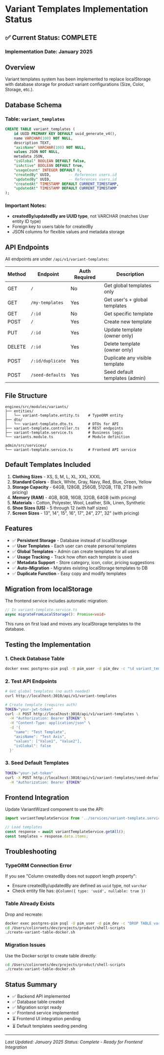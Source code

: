 # Variant Templates Implementation Status

## ✅ Current Status: COMPLETE

### Implementation Date: January 2025

## Overview
Variant templates system has been implemented to replace localStorage with database storage for product variant configurations (Size, Color, Storage, etc.).

## Database Schema

### Table: `variant_templates`
```sql
CREATE TABLE variant_templates (
    id UUID PRIMARY KEY DEFAULT uuid_generate_v4(),
    name VARCHAR(100) NOT NULL,
    description TEXT,
    "axisName" VARCHAR(100) NOT NULL,
    values JSON NOT NULL,
    metadata JSON,
    "isGlobal" BOOLEAN DEFAULT false,
    "isActive" BOOLEAN DEFAULT true,
    "usageCount" INTEGER DEFAULT 0,
    "createdBy" UUID,        -- References users.id
    "updatedBy" UUID,        -- References users.id
    "createdAt" TIMESTAMP DEFAULT CURRENT_TIMESTAMP,
    "updatedAt" TIMESTAMP DEFAULT CURRENT_TIMESTAMP
);
```

### Important Notes:
- **createdBy/updatedBy are UUID type**, not VARCHAR (matches User entity ID type)
- Foreign key to users table for createdBy
- JSON columns for flexible values and metadata storage

## API Endpoints

All endpoints are under `/api/v1/variant-templates`:

| Method | Endpoint | Auth Required | Description |
|--------|----------|--------------|-------------|
| GET | `/` | No | Get global templates only |
| GET | `/my-templates` | Yes | Get user's + global templates |
| GET | `/:id` | No | Get specific template |
| POST | `/` | Yes | Create new template |
| PUT | `/:id` | Yes | Update template (owner only) |
| DELETE | `/:id` | Yes | Delete template (owner only) |
| POST | `/:id/duplicate` | Yes | Duplicate any visible template |
| POST | `/seed-defaults` | Yes | Seed default templates (admin) |

## File Structure

```
engines/src/modules/variants/
├── entities/
│   └── variant-template.entity.ts    # TypeORM entity
├── dto/
│   └── variant-template.dto.ts       # DTOs for API
├── variant-template.controller.ts    # REST endpoints
├── variant-template.service.ts       # Business logic
└── variants.module.ts                # Module definition

admin/src/services/
└── variant-template.service.ts       # Frontend API service
```

## Default Templates Included

1. **Clothing Sizes** - XS, S, M, L, XL, XXL, XXXL
2. **Standard Colors** - Black, White, Gray, Navy, Red, Blue, Green, Yellow
3. **Storage Capacity** - 64GB, 128GB, 256GB, 512GB, 1TB, 2TB (with pricing)
4. **Memory (RAM)** - 4GB, 8GB, 16GB, 32GB, 64GB (with pricing)
5. **Materials** - Cotton, Polyester, Wool, Leather, Silk, Linen, Synthetic
6. **Shoe Sizes (US)** - 5 through 12 (with half sizes)
7. **Screen Sizes** - 13", 14", 15", 16", 17", 24", 27", 32" (with pricing)

## Features

- ✅ **Persistent Storage** - Database instead of localStorage
- ✅ **User Templates** - Each user can create personal templates
- ✅ **Global Templates** - Admin can create templates for all users
- ✅ **Usage Tracking** - Track how often each template is used
- ✅ **Metadata Support** - Store category, icon, color, pricing suggestions
- ✅ **Auto-Migration** - Migrates existing localStorage templates to DB
- ✅ **Duplicate Function** - Easy copy and modify templates

## Migration from localStorage

The frontend service includes automatic migration:
```typescript
// In variant-template.service.ts
async migrateFromLocalStorage(): Promise<void>
```
This runs on first load and moves any localStorage templates to the database.

## Testing the Implementation

### 1. Check Database Table
```bash
docker exec postgres-pim psql -U pim_user -d pim_dev -c "\d variant_templates"
```

### 2. Test API Endpoints
```bash
# Get global templates (no auth needed)
curl http://localhost:3010/api/v1/variant-templates

# Create template (requires auth)
TOKEN="your-jwt-token"
curl -X POST http://localhost:3010/api/v1/variant-templates \
  -H "Authorization: Bearer $TOKEN" \
  -H "Content-Type: application/json" \
  -d '{
    "name": "Test Template",
    "axisName": "Test Axis",
    "values": ["Value1", "Value2"],
    "isGlobal": false
  }'
```

### 3. Seed Default Templates
```bash
TOKEN="your-jwt-token"
curl -X POST http://localhost:3010/api/v1/variant-templates/seed-defaults \
  -H "Authorization: Bearer $TOKEN"
```

## Frontend Integration

Update VariantWizard component to use the API:
```typescript
import variantTemplateService from '../services/variant-template.service';

// Load templates
const response = await variantTemplateService.getAll();
const templates = response.data.items;
```

## Troubleshooting

### TypeORM Connection Error
If you see "Column createdBy does not support length property":
- Ensure createdBy/updatedBy are defined as `uuid` type, not `varchar`
- Check entity file has: `@Column({ type: 'uuid', nullable: true })`

### Table Already Exists
Drop and recreate:
```bash
docker exec postgres-pim psql -U pim_user -d pim_dev -c "DROP TABLE variant_templates CASCADE;"
cd /Users/colinroets/dev/projects/product/shell-scripts
./create-variant-table-docker.sh
```

### Migration Issues
Use the Docker script to create table directly:
```bash
cd /Users/colinroets/dev/projects/product/shell-scripts
./create-variant-table-docker.sh
```

## Status Summary
- ✅ Backend API implemented
- ✅ Database table created
- ✅ Migration script ready
- ✅ Frontend service implemented
- ⏳ Frontend UI integration pending
- ⏳ Default templates seeding pending

---
*Last Updated: January 2025*
*Status: Complete - Ready for Frontend Integration*

